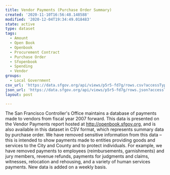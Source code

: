 ```yaml
---
title: Vendor Payments (Purchase Order Summary)
created: '2020-11-10T16:56:48.148588'
modified: '2020-12-04T19:34:49.018483'
state: active
type: dataset
tags:
  - Amount
  - Open Book
  - Openbook
  - Procurement Contract
  - Purchase Order
  - Sfopenbook
  - Spending
  - Vendor
groups:
  - Local Government
csv_url: 'https://data.sfgov.org/api/views/p5r5-fd7g/rows.csv?accessType=DOWNLOAD'
json_url: 'https://data.sfgov.org/api/views/p5r5-fd7g/rows.json?accessType=DOWNLOAD'
layout: post

---
```

The San Francisco Controller's Office maintains a database of payments made to vendors from fiscal year 2007 forward. This data is presented on the Vendor Payments report hosted at http://openbook.sfgov.org, and is also available in this dataset in CSV format, which represents summary data by purchase order. We have removed sensitive information from this data – this is intended to show payments made to entities providing goods and services to the City and County and to protect individuals. For example, we have removed payments to employees (reimbursements, garnishments) and jury members, revenue refunds, payments for judgments and claims, witnesses, relocation and rehousing, and a variety of human services payments. New data is added on a weekly basis.
